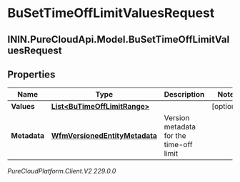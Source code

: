 # BuSetTimeOffLimitValuesRequest

## ININ.PureCloudApi.Model.BuSetTimeOffLimitValuesRequest

## Properties

|Name | Type | Description | Notes|
|------------ | ------------- | ------------- | -------------|
| **Values** | [**List&lt;BuTimeOffLimitRange&gt;**](BuTimeOffLimitRange) |  | [optional] |
| **Metadata** | [**WfmVersionedEntityMetadata**](WfmVersionedEntityMetadata) | Version metadata for the time-off limit | |



_PureCloudPlatform.Client.V2 229.0.0_
